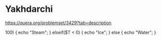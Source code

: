 # Yakhdarchi
https://quera.org/problemset/3429?tab=description
<?php
$T = (int)readline('Enter an integer: ');
if($T > 100) {
	echo "Steam";
} elseif($T < 0) {
	echo "Ice";
} else {
	echo "Water";
}
